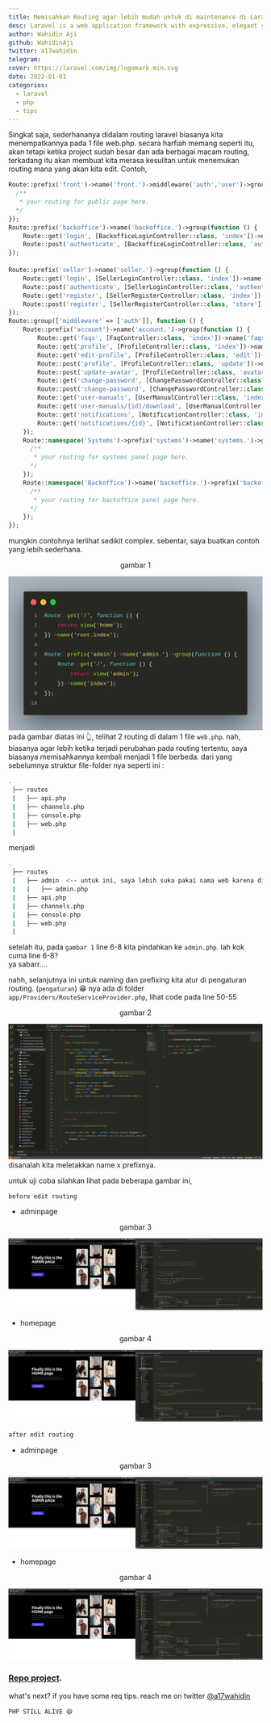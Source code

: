 ```yaml
---
title: Memisahkan Routing agar lebih mudah untuk di maintenance di Laravel (Separate Routing in Laravel)
desc: Laravel is a web application framework with expressive, elegant syntax. A web framework provides a structure and starting point for creating your application, allowing you to focus on creating something amazing while we sweat the details.
author: Wahidin Aji
github: WahidinAji
twitter: a17wahidin
telegram:
cover: https://laravel.com/img/logomark.min.svg
date: 2022-01-01
categories:
  - laravel
  - php
  - tips
---
```


Singkat saja, sederhananya didalam routing laravel biasanya kita menempatkannya pada 1 file web.php. secara harfiah memang seperti itu, akan tetapi ketika project sudah besar dan ada berbagai macam routing, terkadang itu akan membuat kita merasa kesulitan untuk menemukan routing mana yang akan kita edit. Contoh,

```php
Route::prefix('front')->name('front.')->middleware('auth','user')->group(function (){
  /**
   * your routing for public page here.
  */
});
Route::prefix('backoffice')->name('backoffice.')->group(function () {
    Route::get('login', [BackofficeLoginController::class, 'index'])->name('login');
    Route::post('authenticate', [BackofficeLoginController::class, 'authenticate'])->name('authenticate');
});

Route::prefix('seller')->name('seller.')->group(function () {
    Route::get('login', [SellerLoginController::class, 'index'])->name('login');
    Route::post('authenticate', [SellerLoginController::class, 'authenticate'])->name('authenticate');
    Route::get('register', [SellerRegisterController::class, 'index'])->name('register');
    Route::post('register', [SellerRegisterController::class, 'store'])->name('register.store');
});
Route::group(['middleware' => ['auth']], function () {
    Route::prefix('account')->name('account.')->group(function () {
        Route::get('faqs', [FaqController::class, 'index'])->name('faqs');
        Route::get('profile', [ProfileController::class, 'index'])->name('profile');
        Route::get('edit-profile', [ProfileController::class, 'edit'])->name('profile.edit');
        Route::post('profile', [ProfileController::class, 'update'])->name('profile.update');
        Route::post('update-avatar', [ProfileController::class, 'avatarUpdate'])->name('avatar.update');
        Route::get('change-password', [ChangePasswordController::class, 'index'])->name('change-password');
        Route::post('change-password', [ChangePasswordController::class, 'update'])->name('change-password.update');
        Route::get('user-manuals', [UserManualController::class, 'index'])->name('user-manuals');
        Route::get('user-manuals/{id}/download', [UserManualController::class, 'download'])->name('user-manuals.download');
        Route::get('notifications', [NotificationController::class, 'index'])->name('notifications');
        Route::get('notifications/{id}', [NotificationController::class, 'show'])->name('notifications.show');
    });
    Route::namespace('Systems')->prefix('systems')->name('systems.')->group(function () {
      /**
       * your routing for systems panel page here.
      */
    });
    Route::namespace('Backoffice')->name('backoffice.')->prefix('backoffice')->group(function () {
      /**
       * your routing for backoffice panel page here.
      */
    });
});
```

mungkin contohnya terlihat sedikit complex. sebentar, saya buatkan contoh yang lebih sederhana.

<p align="center" style={{fontSize: "0.875em"}}> gambar 1</p>

![This is a routing image before edit](https://raw.githubusercontent.com/WahidinAji/tips-teknum-assets/master/routing%20laravel%20tip/before%20edit%20routing.png)
pada gambar diatas ini 👆, telihat 2 routing di dalam 1 file `web.php`.
nah, biasanya agar lebih ketika terjadi perubahan pada routing tertentu, saya biasanya memisahkannya kembali menjadi 1 file berbeda. dari yang sebelumnya struktur file-folder nya seperti ini :

```bash
.
 ├── routes
 |   ├── api.php
 |   ├── channels.php
 |   ├── console.php
 |   ├── web.php
 |
```

menjadi

```bash
.
 ├── routes
 |   ├── admin  <-- untuk ini, saya lebih suka pakai nama web karena didalamnya ada beberpa file routing. untuk kali ini saya spesifikkan saja biar jelas
 |   |   ├── admin.php
 |   ├── api.php
 |   ├── channels.php
 |   ├── console.php
 |   ├── web.php
 |
```

setelah itu, pada `gambar 1` line 6-8 kita pindahkan ke `admin.php`. lah kok cuma line 6-8?  
ya sabarr....

nahh, selanjutnya ini untuk naming dan prefixing kita atur di pengaturan routing. (`pengaturan`) 😁 nya ada di folder `app/Providers/RouteServiceProvider.php`, lihat code pada line 50-55

<p align="center" style={{fontSize: "0.875em"}}> gambar 2</p>

![This is a routing-servie image](https://raw.githubusercontent.com/WahidinAji/tips-teknum-assets/master/routing%20laravel%20tip/admin%20routing%20done.png)
disanalah kita meletakkan name x prefixnya.

untuk uji coba silahkan lihat pada beberapa gambar ini,

```bash
before edit routing
```

- adminpage
<p align="center" style={{fontSize: "0.875em"}}> gambar 3</p>

![This is a adminpage image before edit routing](https://raw.githubusercontent.com/WahidinAji/tips-teknum-assets/master/routing%20laravel%20tip/before-admin-page.png)

- homepage
<p align="center" style={{fontSize: "0.875em"}}> gambar 4</p>

![This is a home image before edit routing](https://raw.githubusercontent.com/WahidinAji/tips-teknum-assets/master/routing%20laravel%20tip/before-home-page.png)

```bash
after edit routing
```

- adminpage
<p align="center" style={{fontSize: "0.875em"}}> gambar 3</p>

![This is a adminpage image before edit routing](https://raw.githubusercontent.com/WahidinAji/tips-teknum-assets/master/routing%20laravel%20tip/after-admin-page.png)

- homepage
<p align="center" style={{fontSize: "0.875em"}}> gambar 4</p>

![This is a home image before edit routing](https://raw.githubusercontent.com/WahidinAji/tips-teknum-assets/master/routing%20laravel%20tip/after-home-page.png)

### [Repo project](https://github.com/WahidinAji/routing-tips-laravel).

what's next? if you have some req tips. reach me on twitter [@a17wahidin](https://twitter.com/a17wahidin)

```bash
PHP STILL ALIVE 😆
```
